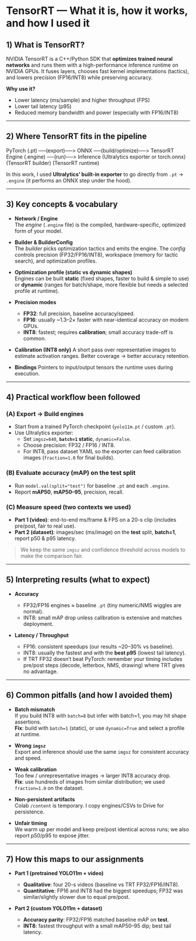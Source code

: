 # TensorRT — What it is, how it works, and how I used it

## 1) What is TensorRT?
NVIDIA TensorRT is a C++/Python SDK that **optimizes trained neural networks** and runs them with a high-performance inference runtime on NVIDIA GPUs. It fuses layers, chooses fast kernel implementations (tactics), and lowers precision (FP16/INT8) while preserving accuracy.

**Why use it?**
- Lower latency (ms/sample) and higher throughput (FPS)
- Lower tail latency (p95)
- Reduced memory bandwidth and power (especially with FP16/INT8)

---

## 2) Where TensorRT fits in the pipeline 

PyTorch (.pt) ──(export)──> ONNX ──(build/optimize)──> TensorRT Engine (.engine) ──(run)──> Inference
(Ultralytics exporter or torch.onnx) (TensorRT builder) (TensorRT runtime)


In this work, I used **Ultralytics’ built-in exporter** to go directly from `.pt` → `.engine` (it performs an ONNX step under the hood).

---

## 3) Key concepts & vocabulary

- **Network / Engine**  
  The *engine* (`.engine` file) is the compiled, hardware-specific, optimized form of your model.

- **Builder & BuilderConfig**  
  The *builder* picks optimization tactics and emits the engine. The *config* controls precision (FP32/FP16/INT8), workspace (memory for tactic search), and optimization profiles.

- **Optimization profile (static vs dynamic shapes)**  
  Engines can be built **static** (fixed shapes, faster to build & simple to use) or **dynamic** (ranges for batch/shape, more flexible but needs a selected profile at runtime).

- **Precision modes**
  - **FP32**: full precision, baseline accuracy/speed.
  - **FP16**: usually ~1.3–2× faster with near-identical accuracy on modern GPUs.
  - **INT8**: fastest; requires **calibration**; small accuracy trade-off is common.

- **Calibration (INT8 only)**
  A short pass over representative images to estimate activation ranges. Better coverage → better accuracy retention.

- **Bindings**
  Pointers to input/output tensors the runtime uses during execution.

---

## 4) Practical workflow been followed

### (A) Export → Build engines
- Start from a trained PyTorch checkpoint (`yolo11m.pt` / custom `.pt`).
- Use Ultralytics exporter:
  - Set `imgsz=640`, **`batch=1` static**, `dynamic=False`.
  - Choose precision: FP32 / FP16 / INT8.
  - For INT8, pass dataset YAML so the exporter can feed calibration images (`fraction=1.0` for final builds).

### (B) Evaluate accuracy (mAP) on the **test** split
- Run `model.val(split="test")` for baseline `.pt` and each `.engine`.
- Report **mAP50**, **mAP50–95**, precision, recall.

### (C) Measure speed (two contexts we used)
- **Part 1 (video)**: end-to-end ms/frame & FPS on a 20-s clip (includes pre/post, fair to real use).
- **Part 2 (dataset)**: images/sec (ms/image) on the **test** split, **batch=1**, report p50 & p95 latency.

> We keep the same `imgsz` and confidence threshold across models to make the comparison fair.

---

## 5) Interpreting results (what to expect)

- **Accuracy**
  - FP32/FP16 engines ≈ baseline `.pt` (tiny numeric/NMS wiggles are normal).
  - INT8: small mAP drop unless calibration is extensive and matches deployment.

- **Latency / Throughput**
  - FP16: consistent speedups (our results ~20–30% vs baseline).
  - INT8: usually the fastest and with the **best p95** (lowest tail latency).
  - If TRT FP32 doesn’t beat PyTorch: remember your timing includes pre/post steps (decode, letterbox, NMS, drawing) where TRT gives no advantage.

---

## 6) Common pitfalls (and how I avoided them)

- **Batch mismatch**  
  If you build INT8 with `batch=8` but infer with batch=1, you may hit shape assertions.  
  **Fix**: build with `batch=1` (static), or use `dynamic=True` and select a profile at runtime.

- **Wrong `imgsz`**  
  Export and inference should use the same `imgsz` for consistent accuracy and speed.

- **Weak calibration**  
  Too few / unrepresentative images → larger INT8 accuracy drop.  
  **Fix**: use hundreds of images from similar distribution; we used `fraction=1.0` on the dataset.

- **Non-persistent artifacts**  
  Colab `/content` is temporary. I copy engines/CSVs to Drive for persistence.

- **Unfair timing**  
  We warm up per model and keep pre/post identical across runs; we also report p50/p95 to expose jitter.

---

## 7) How this maps to our assignments

- **Part 1 (pretrained YOLO11m + video)**  
  - **Qualitative**: four 20-s videos (baseline vs TRT FP32/FP16/INT8).  
  - **Quantitative**: FP16 and INT8 had the biggest speedups; FP32 was similar/slightly slower due to equal pre/post.

- **Part 2 (custom YOLO11m + dataset)**  
  - **Accuracy parity**: FP32/FP16 matched baseline mAP on **test**.  
  - **INT8**: fastest throughput with a small mAP50–95 dip; best tail latency.


